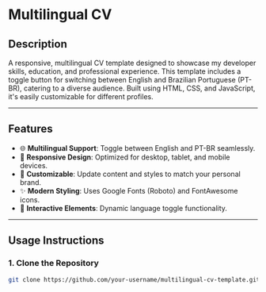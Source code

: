 # **Multilingual CV**

## **Description**
A responsive, multilingual CV template designed to showcase my developer skills, education, and professional experience. This template includes a toggle button for switching between English and Brazilian Portuguese (PT-BR), catering to a diverse audience. Built using HTML, CSS, and JavaScript, it's easily customizable for different profiles.

---

## **Features**
- 🌐 **Multilingual Support**: Toggle between English and PT-BR seamlessly.
- 📱 **Responsive Design**: Optimized for desktop, tablet, and mobile devices.
- 🎨 **Customizable**: Update content and styles to match your personal brand.
- ✨ **Modern Styling**: Uses Google Fonts (Roboto) and FontAwesome icons.
- 🔄 **Interactive Elements**: Dynamic language toggle functionality.

---

## **Usage Instructions**

### **1. Clone the Repository**
```bash
git clone https://github.com/your-username/multilingual-cv-template.git

